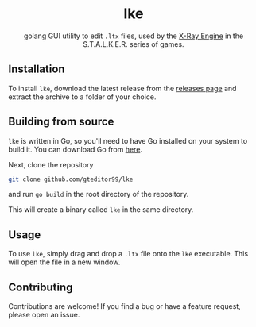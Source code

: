 <div align="center">

# lke

golang GUI utility to edit `.ltx` files, used by the [X-Ray Engine](https://en.wikipedia.org/wiki/S.T.A.L.K.E.R.:_Shadow_of_Chernobyl#Technical_features) in the S.T.A.L.K.E.R. series of games.

<div align="left">

## Installation

To install `lke`, download the latest release from the [releases page](github.com/gteditor99/lke/releases) and extract the archive to a folder of your choice.

## Building from source

`lke` is written in Go, so you'll need to have Go installed on your system to build it. You can download Go from [here](https://go.dev/dl/).

Next, clone the repository

```bash
git clone github.com/gteditor99/lke
```

and run `go build` in the root directory of the repository.

This will create a binary called `lke` in the same directory.

## Usage

To use `lke`, simply drag and drop a `.ltx` file onto the `lke` executable. This will open the file in a new window.

## Contributing

Contributions are welcome! If you find a bug or have a feature request, please open an issue.
